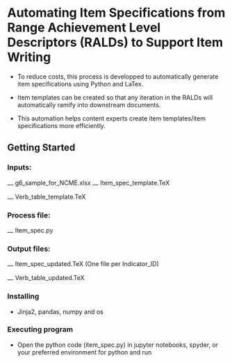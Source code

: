 # Automating Item Specifications from Range Achievement Level Descriptors (RALDs) to Support Item Writing

* To reduce costs, this process is developped to automatically generate item specifications using Python and LaTex.

* Item templates can be created so that any iteration in the RALDs will automatically ramify into downstream documents.

* This automation helps content experts create item templates/item specifications more efficiently.

  

## Getting Started

### Inputs:

⎼ g6_sample_for_NCME.xlsx ⎼ Item_spec_template.TeX

⎼ Verb_table_template.TeX

### Process file:

⎼ Item_spec.py

### Output files:

⎼ Item_spec_updated.TeX (One file per Indicator_ID)

⎼ Verb_table_updated.TeX


### Installing

* Jinja2, pandas, numpy and os


### Executing program

* Open the python code (item_spec.py) in jupyter notebooks, spyder, or your preferred environment for python and run




